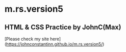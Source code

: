 # m.rs.version5

## HTML & CSS Practice by JohnC(Max)

[Please check my site here] (https://johnconstantinn.github.io/m.rs.version5/)
